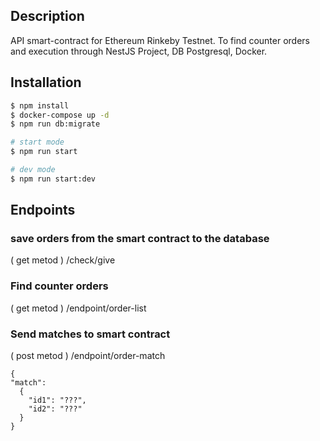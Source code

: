 ## Description

API smart-contract for Ethereum Rinkeby Testnet. To find counter orders and execution through
NestJS Project, DB Postgresql, Docker.

## Installation

```bash
$ npm install
$ docker-compose up -d
$ npm run db:migrate
```

```bash
# start mode
$ npm run start

# dev mode
$ npm run start:dev

```

## Endpoints

### save orders from the smart contract to the database

( get metod )
/check/give

### Find counter orders

( get metod )
/endpoint/order-list

### Send matches to smart contract

( post metod )
/endpoint/order-match

```
{
"match":
  {
    "id1": "???",
    "id2": "???"
  }
}
```
